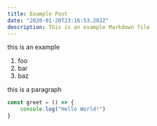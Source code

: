 ```yaml
---
title: Example Post
date: "2020-01-20T23:16:53.202Z"
description: This is an example Markdown file
---
```


this is an example

1. foo
2. bar
3. baz

this is a paragraph

```javascript
const greet = () => {
    console.log("Hello World!")
}
```
